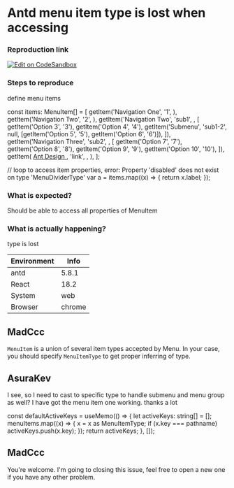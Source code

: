 # Antd menu item type is lost when accessing

### Reproduction link

[![Edit on CodeSandbox](https://codesandbox.io/static/img/play-codesandbox.svg)](https://codesandbox.io/s/switch-the-menu-type-antd-5-8-1-forked-mfynkk?file=/demo.tsx)

### Steps to reproduce

define menu items

const items: MenuItem[] = [
getItem('Navigation One', '1', <MailOutlined />),
getItem('Navigation Two', '2', <CalendarOutlined />),
getItem('Navigation Two', 'sub1', <AppstoreOutlined />, [
getItem('Option 3', '3'),
getItem('Option 4', '4'),
getItem('Submenu', 'sub1-2', null, [getItem('Option 5', '5'), getItem('Option 6', '6')]),
]),
getItem('Navigation Three', 'sub2', <SettingOutlined />, [
getItem('Option 7', '7'),
getItem('Option 8', '8'),
getItem('Option 9', '9'),
getItem('Option 10', '10'),
]),
getItem(
<a href="https://ant.design" target="_blank" rel="noopener noreferrer">
Ant Design
</a>,
'link',
<LinkOutlined />,
),
];

// loop to access item properties, error: Property 'disabled' does not exist on type 'MenuDividerType'
var a = items.map((x) => {
return x.label;
});

### What is expected?

Should be able to access all properties of MenuItem

### What is actually happening?

type is lost

| Environment | Info   |
| ----------- | ------ |
| antd        | 5.8.1  |
| React       | 18.2   |
| System      | web    |
| Browser     | chrome |

<!-- generated by ant-design-issue-helper. DO NOT REMOVE -->

## MadCcc

`MenuItem` is a union of several item types accepted by Menu. In your case, you should specify `MenuItemType` to get proper inferring of type.

## AsuraKev

I see, so I need to cast to specific type to handle submenu and menu group as well? I have got the menu item one working. thanks a lot

const defaultActiveKeys = useMemo(() => {
let activeKeys: string[] = [];
menuItems.map((x) => {
x = x as MenuItemType;
if (x.key === pathname) activeKeys.push(x.key);
});
return activeKeys;
}, []);

## MadCcc

You're welcome. I'm going to closing this issue, feel free to open a new one if you have any other problem.
